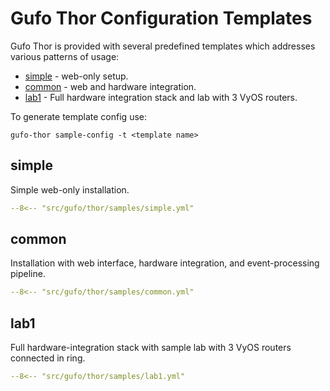 # Gufo Thor Configuration Templates

Gufo Thor is provided with several predefined templates
which addresses various patterns of usage:

* [simple](#simple) - web-only setup.
* [common](#common) - web and hardware integration.
* [lab1](#lab1) - Full hardware integration stack and lab with 3 VyOS routers.

To generate template config use:

``` shell
gufo-thor sample-config -t <template name>
```

## simple

Simple web-only installation.

``` yaml
--8<-- "src/gufo/thor/samples/simple.yml"
```

## common

Installation with web interface, hardware integration,
and event-processing pipeline.

``` yaml
--8<-- "src/gufo/thor/samples/common.yml"
```

## lab1

Full hardware-integration stack with sample lab with
3 VyOS routers connected in ring.

``` yaml
--8<-- "src/gufo/thor/samples/lab1.yml"
```
